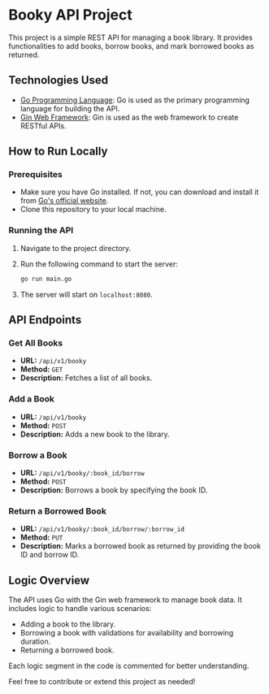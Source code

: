 # Booky API Project

This project is a simple REST API for managing a book library. It provides functionalities to add books, borrow books, and mark borrowed books as returned.

## Technologies Used

- [Go Programming Language](https://golang.org/): Go is used as the primary programming language for building the API.
- [Gin Web Framework](https://github.com/gin-gonic/gin): Gin is used as the web framework to create RESTful APIs.

## How to Run Locally

### Prerequisites

- Make sure you have Go installed. If not, you can download and install it from [Go's official website](https://golang.org/).
- Clone this repository to your local machine.

### Running the API

1. Navigate to the project directory.
2. Run the following command to start the server:

   ```sh
   go run main.go
   ```

3. The server will start on `localhost:8080`.

## API Endpoints

### Get All Books

- **URL:** `/api/v1/booky`
- **Method:** `GET`
- **Description:** Fetches a list of all books.

### Add a Book

- **URL:** `/api/v1/booky`
- **Method:** `POST`
- **Description:** Adds a new book to the library.

### Borrow a Book

- **URL:** `/api/v1/booky/:book_id/borrow`
- **Method:** `POST`
- **Description:** Borrows a book by specifying the book ID.

### Return a Borrowed Book

- **URL:** `/api/v1/booky/:book_id/borrow/:borrow_id`
- **Method:** `PUT`
- **Description:** Marks a borrowed book as returned by providing the book ID and borrow ID.

## Logic Overview

The API uses Go with the Gin web framework to manage book data. It includes logic to handle various scenarios:
- Adding a book to the library.
- Borrowing a book with validations for availability and borrowing duration.
- Returning a borrowed book.

Each logic segment in the code is commented for better understanding.

Feel free to contribute or extend this project as needed!
